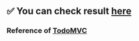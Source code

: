 ## ✅ You can check result [here](https://navipro70.github.io/react-todo-mvc/)

### Reference of [TodoMVC](https://todomvc.com/)
